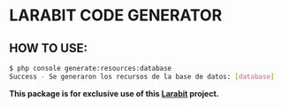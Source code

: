 # LARABIT CODE GENERATOR

## HOW TO USE:

```bash
$ php console generate:resources:database
Success - Se generaron los recursos de la base de datos: [database]
```

**This package is for exclusive use of this [Larabit](https://github.com/GhianCo/larabit) project.**
